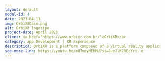 ```yaml
---
layout: default
modal-id: 4
date: 2023-04-13
img: OrbiXRCase.png
alt: OrbiXR logotipo
project-date: April 2023
client: <a href="https://www.orbixr.com.br/">OrbiXR</a>
category: App Development | XR Experience
description: OrbiXR is a platform composed of a virtual reality application for the Meta Quest 2 and other three auxiliary solutions for the promotion of residential developments. Currently, the application is used by major residential construction companies in Brazil such as MRV&CO and CAC Engenharia.
see-more-link: https://youtu.be/m87neyNEHMU?si=DuoJlKCREcYrt1_e
---
```

